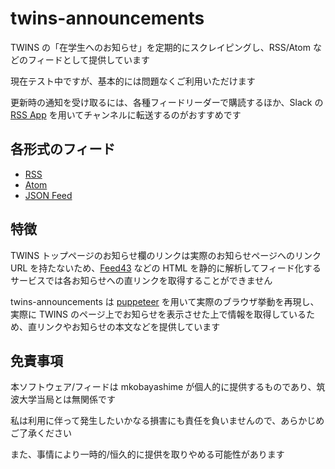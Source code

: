 # twins-announcements

TWINS の「在学生へのお知らせ」を定期的にスクレイピングし、RSS/Atom などのフィードとして提供しています

現在テスト中ですが、基本的には問題なくご利用いただけます

更新時の通知を受け取るには、各種フィードリーダーで購読するほか、Slack の [RSS App](https://slack.com/apps/A0F81R7U7-rss) を用いてチャンネルに転送するのがおすすめです

## 各形式のフィード

- [RSS](https://raw.githubusercontent.com/mkobayashime/twins-announcements/dist/twins-announcements-rss2.xml)
- [Atom](https://raw.githubusercontent.com/mkobayashime/twins-announcements/dist/twins-announcements-atom1.xml)
- [JSON Feed](https://raw.githubusercontent.com/mkobayashime/twins-announcements/dist/twins-announcements-json1.json)

## 特徴

TWINS トップページのお知らせ欄のリンクは実際のお知らせページへのリンク URL を持たないため、[Feed43](https://feed43.com/) などの HTML を静的に解析してフィード化するサービスでは各お知らせへの直リンクを取得することができません

twins-announcements は [puppeteer](https://github.com/puppeteer/puppeteer) を用いて実際のブラウザ挙動を再現し、実際に TWINS のページ上でお知らせを表示させた上で情報を取得しているため、直リンクやお知らせの本文などを提供しています

## 免責事項

本ソフトウェア/フィードは mkobayashime が個人的に提供するものであり、筑波大学当局とは無関係です

私は利用に伴って発生したいかなる損害にも責任を負いませんので、あらかじめご了承ください

また、事情により一時的/恒久的に提供を取りやめる可能性があります
